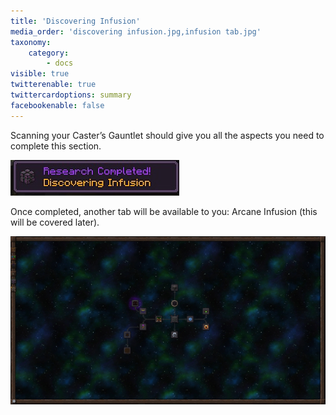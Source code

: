 ```yaml
---
title: 'Discovering Infusion'
media_order: 'discovering infusion.jpg,infusion tab.jpg'
taxonomy:
    category:
        - docs
visible: true
twitterenable: true
twittercardoptions: summary
facebookenable: false
---
```


Scanning your Caster’s Gauntlet should give you all the aspects you need to complete this section.

![](discovering%20infusion.jpg)

Once completed, another tab will be available to you: Arcane Infusion (this will be covered later).

![](infusion%20tab.jpg)